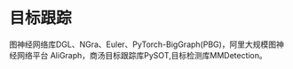 # 目标跟踪

图神经网络库DGL、NGra、Euler、PyTorch-BigGraph\(PBG\)，阿里大规模图神经网络平台 AliGraph，商汤目标跟踪库PySOT,目标检测库MMDetection。

